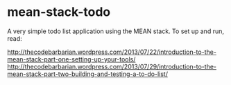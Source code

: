 mean-stack-todo
===================

A very simple todo list application using the MEAN stack. To set up and run, read:

http://thecodebarbarian.wordpress.com/2013/07/22/introduction-to-the-mean-stack-part-one-setting-up-your-tools/
http://thecodebarbarian.wordpress.com/2013/07/29/introduction-to-the-mean-stack-part-two-building-and-testing-a-to-do-list/
